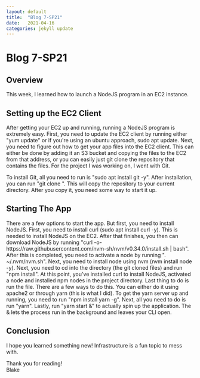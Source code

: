 ```yaml
---
layout: default
title:  "Blog 7-SP21"
date:   2021-04-16
categories: jekyll update
---
```



<h1>Blog 7-SP21</h1>

<h2>Overview</h2>
This week, I learned how to launch a NodeJS program in an EC2 instance. 

<h2>Setting up the EC2 Client</h2>
After getting your EC2 up and running, running a NodeJS program is extremely easy. First, you need to update the EC2 client by running either "yum update" or if you're using an ubuntu approach, sudo apt update. Next, you need to figure out how to get your app files into the EC2 client. This can either be done by adding it an S3 bucket and copying the files to the EC2 from that address, or you can easily just git clone the repository that contains the files. For the project I was working on, I went with Git.

To install Git, all you need to run is "sudo apt install git -y". After installation, you can run "git clone <repository link>". This will copy the repository to your current directory. After you copy it, you need some way to start it up.  

<h2>Starting The App</h2>
There are a few options to start the app. But first, you need to install NodeJS. First, you need to install curl (sudo apt install curl -y). This is needed to install NodeJS on the EC2. After that finishes, you then can download NodeJS by running "curl -o- https://raw.githubusercontent.com/nvm-sh/nvm/v0.34.0/install.sh | bash". After this is completed, you need to activate a node by running ". ~/.nvm/nvm.sh". Next, you need to install node using nvm (nvm install node -y). Next, you need to cd into the directory (the git cloned files) and run "npm install". At this point, you've installed curl to install NodeJS, activated a node and installed npm nodes in the project directory. Last thing to do is run the file. There are a few ways to do this. You can either do it using apache2 or through yarn (this is what I did). To get the yarn server up and running, you need to run "npm install yarn -g". Next, all you need to do is run "yarn". Lastly, run "yarn start &" to actually spin up the application. The & lets the process run in the background and leaves your CLI open. 


<h2>Conclusion</h2>
I hope you learned something new! Infrastructure is a fun topic to mess with. 

Thank you for reading!<br/>
Blake
